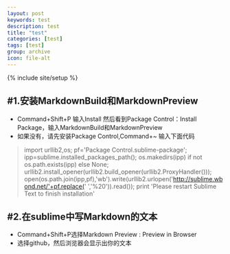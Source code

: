 ```yaml
---
layout: post
keywords: test
description: test
title: "test"
categories: [test]
tags: [test]
group: archive
icon: file-alt
---
```

{% include site/setup %}

#1.安装MarkdownBuild和MarkdownPreview
------------
 - Command+Shift+P 输入Install 然后看到Package Control：Install Package，输入MarkdownBuild和MarkdownPreview
 - 如果没有，请先安装Package Control,Command+~ 输入下面代码

> import urllib2,os; pf='Package Control.sublime-package';
> ipp=sublime.installed_packages_path(); os.makedirs(ipp) if not
> os.path.exists(ipp) else None;
> urllib2.install_opener(urllib2.build_opener(urllib2.ProxyHandler()));
> open(os.path.join(ipp,pf),'wb').write(urllib2.urlopen('http://sublime.wbond.net/'+pf.replace('
> ','%20')).read()); print 'Please restart Sublime Text to finish
> installation'

#2.在sublime中写Markdown的文本
------------
 - Command+Shift+P选择Markdown Preview : Preview in Browser
 - 选择github，然后浏览器会显示出你的文本